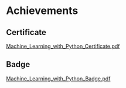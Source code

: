 

# Achievements
## Certificate
[Machine_Learning_with_Python_Certificate.pdf](https://prod-files-secure.s3.us-west-2.amazonaws.com/03e82b26-cccb-4906-bb56-adabcbdc0655/0f35a87e-0c16-48ac-af62-4e4cc34c6a19/Machine_Learning_with_Python_Certificate.pdf?X-Amz-Algorithm=AWS4-HMAC-SHA256&X-Amz-Content-Sha256=UNSIGNED-PAYLOAD&X-Amz-Credential=ASIAZI2LB466YPHYB25J%2F20250131%2Fus-west-2%2Fs3%2Faws4_request&X-Amz-Date=20250131T091511Z&X-Amz-Expires=3600&X-Amz-Security-Token=IQoJb3JpZ2luX2VjELH%2F%2F%2F%2F%2F%2F%2F%2F%2F%2FwEaCXVzLXdlc3QtMiJGMEQCIARzxZ87gboyztzLWWwD5ziMWvM1ra5HnF8do48h722tAiAD6%2BoNELR72dFakPKcGkJQ8Yg9k5U0afG585xeXG%2Bv4CqIBAi6%2F%2F%2F%2F%2F%2F%2F%2F%2F%2F8BEAAaDDYzNzQyMzE4MzgwNSIM63%2B7X6rR%2BkO1xIEMKtwD%2FSDHYz5C6c%2Be4YpmYCAZYameyPH6XmfqQ3mwDIz4HyDY9tbXLGaod3fcNQ1lGWSJ855RkpR6tlL9gP88FTY1xTEXw7%2BRci35en%2FvTXkSzz4OCAIavRtHtMEgScHbQm3sfVX1Ekh5awB%2FdIboKdvyPY%2B9xcHCOkZwUPCj3opRubuUE%2BIFfRHs5im9%2FA6S%2BIV30PBGlTfwRyWbw9ZlqEphW%2FHo5a8mjAHKXtyHTD6NsABYrAiSyHp4yaXEaccMERsEggd290KE6nFgi03z2PKYIHsPFi2aC9W%2Bbil2aNzuPllnyfqTIz7wt%2BtXZPE%2BRPCp8Z4haZ1QukKBPBYw2tAY98BfCNdJ8n%2BLo%2Fn9f51eLZhOwHaDSGDxNkLJ5NUNZp8aFw%2BLCxCSCWDUlqGEZ2H8%2FLk8PDXh%2BT5wu80kj8t09TMtjfPMzmXlYQ2pQRDj268aFeyVczm33Zv3rpqSu87jj4xZchKiHqBZ3VH468HXQUH65GzZ7zB8QVUrrZx5v7xVL7zlQQmm672%2F14RAW%2Fm1wgs5SH9yH6XDIrYRTCD6gqJi8LXJTgFsw8%2FEVppH%2FX9JE1lGQPI0V604fPZtit38U4GGEJJ2%2B0ca0p5DOpQ9QL3bKaPTZ8mYyNOmSBYw2pryvAY6pgH3gciKwKcqGfbLJyEOFYQsRfAOhP7bkShMJL9DJZYwVfJDvGJYBQMa%2F1zztrwgYeDCUTuaati85zgMseGf5A9Zjv8kIV94cXvJE5xmXvfnv7JdNIIP8cpcUhnDWktf2aZFGRVHwSj1HMBT9zrBI9obGNlkDQohdC8kGjJsPl1k4g5yBx6cjRgGJ7KBIqi8mfIcjxqOF9PUMShSVsp5QCef3tqRU69J&X-Amz-Signature=a176ab2f835d768012cc32b45be0234ef4469b3a2b30a0f021726b479c22eef5&X-Amz-SignedHeaders=host&x-id=GetObject)
## Badge
[Machine_Learning_with_Python_Badge.pdf](https://prod-files-secure.s3.us-west-2.amazonaws.com/03e82b26-cccb-4906-bb56-adabcbdc0655/ff622a22-73d6-44e3-9c7b-e89a8e61b7aa/Machine_Learning_with_Python_Badge.pdf?X-Amz-Algorithm=AWS4-HMAC-SHA256&X-Amz-Content-Sha256=UNSIGNED-PAYLOAD&X-Amz-Credential=ASIAZI2LB466YPHYB25J%2F20250131%2Fus-west-2%2Fs3%2Faws4_request&X-Amz-Date=20250131T091511Z&X-Amz-Expires=3600&X-Amz-Security-Token=IQoJb3JpZ2luX2VjELH%2F%2F%2F%2F%2F%2F%2F%2F%2F%2FwEaCXVzLXdlc3QtMiJGMEQCIARzxZ87gboyztzLWWwD5ziMWvM1ra5HnF8do48h722tAiAD6%2BoNELR72dFakPKcGkJQ8Yg9k5U0afG585xeXG%2Bv4CqIBAi6%2F%2F%2F%2F%2F%2F%2F%2F%2F%2F8BEAAaDDYzNzQyMzE4MzgwNSIM63%2B7X6rR%2BkO1xIEMKtwD%2FSDHYz5C6c%2Be4YpmYCAZYameyPH6XmfqQ3mwDIz4HyDY9tbXLGaod3fcNQ1lGWSJ855RkpR6tlL9gP88FTY1xTEXw7%2BRci35en%2FvTXkSzz4OCAIavRtHtMEgScHbQm3sfVX1Ekh5awB%2FdIboKdvyPY%2B9xcHCOkZwUPCj3opRubuUE%2BIFfRHs5im9%2FA6S%2BIV30PBGlTfwRyWbw9ZlqEphW%2FHo5a8mjAHKXtyHTD6NsABYrAiSyHp4yaXEaccMERsEggd290KE6nFgi03z2PKYIHsPFi2aC9W%2Bbil2aNzuPllnyfqTIz7wt%2BtXZPE%2BRPCp8Z4haZ1QukKBPBYw2tAY98BfCNdJ8n%2BLo%2Fn9f51eLZhOwHaDSGDxNkLJ5NUNZp8aFw%2BLCxCSCWDUlqGEZ2H8%2FLk8PDXh%2BT5wu80kj8t09TMtjfPMzmXlYQ2pQRDj268aFeyVczm33Zv3rpqSu87jj4xZchKiHqBZ3VH468HXQUH65GzZ7zB8QVUrrZx5v7xVL7zlQQmm672%2F14RAW%2Fm1wgs5SH9yH6XDIrYRTCD6gqJi8LXJTgFsw8%2FEVppH%2FX9JE1lGQPI0V604fPZtit38U4GGEJJ2%2B0ca0p5DOpQ9QL3bKaPTZ8mYyNOmSBYw2pryvAY6pgH3gciKwKcqGfbLJyEOFYQsRfAOhP7bkShMJL9DJZYwVfJDvGJYBQMa%2F1zztrwgYeDCUTuaati85zgMseGf5A9Zjv8kIV94cXvJE5xmXvfnv7JdNIIP8cpcUhnDWktf2aZFGRVHwSj1HMBT9zrBI9obGNlkDQohdC8kGjJsPl1k4g5yBx6cjRgGJ7KBIqi8mfIcjxqOF9PUMShSVsp5QCef3tqRU69J&X-Amz-Signature=eb02892736c7793d397669793c4a3e1ddc5f9aabd93a6b84b002ee604bc2866d&X-Amz-SignedHeaders=host&x-id=GetObject)